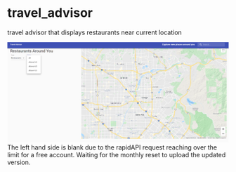 # travel_advisor
travel advisor that displays restaurants near current location

![](travel.png)
The left hand side is blank due to the rapidAPI request reaching over the limit for a free account.
Waiting for the monthly reset to upload the updated version.
